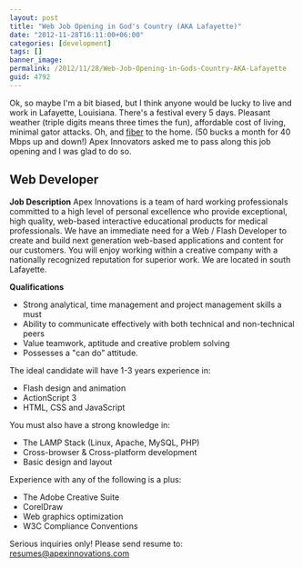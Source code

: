 ```yaml
---
layout: post
title: "Web Job Opening in God's Country (AKA Lafayette)"
date: "2012-11-28T16:11:00+06:00"
categories: [development]
tags: []
banner_image: 
permalink: /2012/11/28/Web-Job-Opening-in-Gods-Country-AKA-Lafayette
guid: 4792
---
```


Ok, so maybe I'm a bit biased, but I think anyone would be lucky to live and work in Lafayette, Louisiana. There's a festival every 5 days. Pleasant weather (triple digits means three times the fun), affordable cost of living, minimal gator attacks. Oh, and <a href="http://lusfiber.com/">fiber</a> to the home. (50 bucks a month for 40 Mbps up and down!) Apex Innovators asked me to pass along this job opening and I was glad to do so.

<h2>Web Developer</h2>
 
<b>Job Description</b>
Apex Innovations is a team of hard working professionals committed to a high level of 
personal excellence who provide exceptional, high quality, web-based interactive 
educational products for medical professionals. We have an immediate need for a Web / Flash Developer to create and build next generation web-based applications and content for our customers. You will enjoy working within a creative company with a nationally recognized reputation for superior work. We are located in south Lafayette. 

<b>Qualifications</b>
<ul>
<li>Strong analytical, time management and project management skills a must</li>
<li>Ability to communicate effectively with both technical and non-technical peers</li>
<li>Value teamwork, aptitude and creative problem solving</li>
<li>Possesses a "can do" attitude.</li>
</ul>

The ideal candidate will have 1-3 years experience in:
<ul>
<li>Flash design and animation</li>
<li>ActionScript 3</li>
<li>HTML, CSS and JavaScript</li>
</ul>

You must also have a strong knowledge in: 
<ul>
<li>The LAMP Stack (Linux, Apache, MySQL, PHP)</li>
<li>Cross-browser & Cross-platform development</li>
<li>Basic design and layout</li>
</ul>

Experience with any of the following is a plus:  
<ul>
<li>The Adobe Creative Suite </li>
<li>CorelDraw </li>
<li>Web graphics optimization  </li>
<li>W3C Compliance Conventions  </li>
</ul>

Serious inquiries only! Please send resume to: <a href="mailto:resumes@apexinnovations.com">resumes@apexinnovations.com</a>